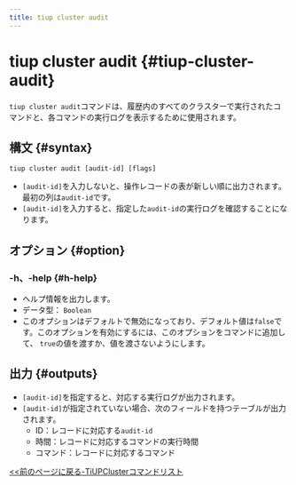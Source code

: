 ```yaml
---
title: tiup cluster audit
---
```


# tiup cluster audit {#tiup-cluster-audit}

`tiup cluster audit`コマンドは、履歴内のすべてのクラスターで実行されたコマンドと、各コマンドの実行ログを表示するために使用されます。

## 構文 {#syntax}

```shell
tiup cluster audit [audit-id] [flags]
```

-   `[audit-id]`を入力しないと、操作レコードの表が新しい順に出力されます。最初の列は`audit-id`です。
-   `[audit-id]`を入力すると、指定した`audit-id`の実行ログを確認することになります。

## オプション {#option}

### -h、-help {#h-help}

-   ヘルプ情報を出力します。
-   データ型： `Boolean`
-   このオプションはデフォルトで無効になっており、デフォルト値は`false`です。このオプションを有効にするには、このオプションをコマンドに追加して、 `true`の値を渡すか、値を渡さないようにします。

## 出力 {#outputs}

-   `[audit-id]`を指定すると、対応する実行ログが出力されます。
-   `[audit-id]`が指定されていない場合、次のフィールドを持つテーブルが出力されます。
    -   ID：レコードに対応する`audit-id`
    -   時間：レコードに対応するコマンドの実行時間
    -   コマンド：レコードに対応するコマンド

[&lt;&lt;前のページに戻る-TiUPClusterコマンドリスト](/tiup/tiup-component-cluster.md#command-list)
